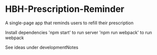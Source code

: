 # HBH-Prescription-Reminder
A single-page app that reminds users to refill their prescription

Install dependencies
'npm start' to run server
'npm run webpack' to run webpack

See ideas under developmentNotes